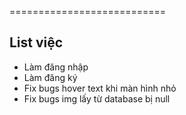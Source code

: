 ===========================

## List việc

- Làm đăng nhập
- Làm đăng ký
- Fix bugs hover text khi màn hình nhỏ
- Fix bugs img lấy từ database bị null
